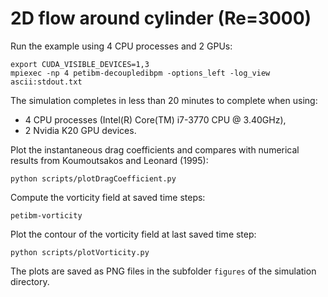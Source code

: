 # 2D flow around cylinder (Re=3000)

Run the example using 4 CPU processes and 2 GPUs:

```
export CUDA_VISIBLE_DEVICES=1,3
mpiexec -np 4 petibm-decoupledibpm -options_left -log_view ascii:stdout.txt
```

The simulation completes in less than 20 minutes to complete when using:
- 4 CPU processes (Intel(R) Core(TM) i7-3770 CPU @ 3.40GHz),
- 2 Nvidia K20 GPU devices.

Plot the instantaneous drag coefficients and compares with numerical results
from Koumoutsakos and Leonard (1995):

```
python scripts/plotDragCoefficient.py
```

Compute the vorticity field at saved time steps:

```
petibm-vorticity
```

Plot the contour of the vorticity field at last saved time step:

```
python scripts/plotVorticity.py
```

The plots are saved as PNG files in the subfolder `figures` of the simulation
directory.
